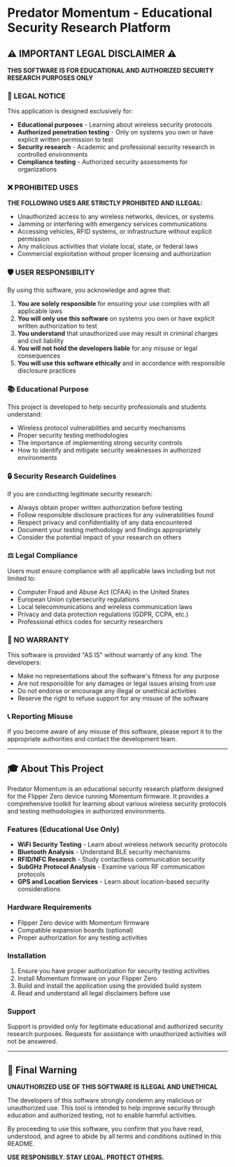 # Predator Momentum - Educational Security Research Platform

## ⚠️ IMPORTANT LEGAL DISCLAIMER ⚠️

**THIS SOFTWARE IS FOR EDUCATIONAL AND AUTHORIZED SECURITY RESEARCH PURPOSES ONLY**

### 🚨 LEGAL NOTICE

This application is designed exclusively for:
- **Educational purposes** - Learning about wireless security protocols
- **Authorized penetration testing** - Only on systems you own or have explicit written permission to test
- **Security research** - Academic and professional security research in controlled environments
- **Compliance testing** - Authorized security assessments for organizations

### ❌ PROHIBITED USES

**THE FOLLOWING USES ARE STRICTLY PROHIBITED AND ILLEGAL:**
- Unauthorized access to any wireless networks, devices, or systems
- Jamming or interfering with emergency services communications
- Accessing vehicles, RFID systems, or infrastructure without explicit permission
- Any malicious activities that violate local, state, or federal laws
- Commercial exploitation without proper licensing and authorization

### 🛡️ USER RESPONSIBILITY

By using this software, you acknowledge and agree that:

1. **You are solely responsible** for ensuring your use complies with all applicable laws
2. **You will only use this software** on systems you own or have explicit written authorization to test
3. **You understand** that unauthorized use may result in criminal charges and civil liability
4. **You will not hold the developers liable** for any misuse or legal consequences
5. **You will use this software ethically** and in accordance with responsible disclosure practices

### 📚 Educational Purpose

This project is developed to help security professionals and students understand:
- Wireless protocol vulnerabilities and security mechanisms
- Proper security testing methodologies
- The importance of implementing strong security controls
- How to identify and mitigate security weaknesses in authorized environments

### 🔒 Security Research Guidelines

If you are conducting legitimate security research:
- Always obtain proper written authorization before testing
- Follow responsible disclosure practices for any vulnerabilities found
- Respect privacy and confidentiality of any data encountered
- Document your testing methodology and findings appropriately
- Consider the potential impact of your research on others

### ⚖️ Legal Compliance

Users must ensure compliance with all applicable laws including but not limited to:
- Computer Fraud and Abuse Act (CFAA) in the United States
- European Union cybersecurity regulations
- Local telecommunications and wireless communication laws
- Privacy and data protection regulations (GDPR, CCPA, etc.)
- Professional ethics codes for security researchers

### 🚫 NO WARRANTY

This software is provided "AS IS" without warranty of any kind. The developers:
- Make no representations about the software's fitness for any purpose
- Are not responsible for any damages or legal issues arising from use
- Do not endorse or encourage any illegal or unethical activities
- Reserve the right to refuse support for any misuse of the software

### 📞 Reporting Misuse

If you become aware of any misuse of this software, please report it to the appropriate authorities and contact the development team.

---

## 🎓 About This Project

Predator Momentum is an educational security research platform designed for the Flipper Zero device running Momentum firmware. It provides a comprehensive toolkit for learning about various wireless security protocols and testing methodologies in authorized environments.

### Features (Educational Use Only)

- **WiFi Security Testing** - Learn about wireless network security protocols
- **Bluetooth Analysis** - Understand BLE security mechanisms
- **RFID/NFC Research** - Study contactless communication security
- **SubGHz Protocol Analysis** - Examine various RF communication protocols
- **GPS and Location Services** - Learn about location-based security considerations

### Hardware Requirements

- Flipper Zero device with Momentum firmware
- Compatible expansion boards (optional)
- Proper authorization for any testing activities

### Installation

1. Ensure you have proper authorization for security testing activities
2. Install Momentum firmware on your Flipper Zero
3. Build and install the application using the provided build system
4. Read and understand all legal disclaimers before use

### Support

Support is provided only for legitimate educational and authorized security research purposes. Requests for assistance with unauthorized activities will not be answered.

---

## 📜 Final Warning

**UNAUTHORIZED USE OF THIS SOFTWARE IS ILLEGAL AND UNETHICAL**

The developers of this software strongly condemn any malicious or unauthorized use. This tool is intended to help improve security through education and authorized testing, not to enable harmful activities.

By proceeding to use this software, you confirm that you have read, understood, and agree to abide by all terms and conditions outlined in this README.

**USE RESPONSIBLY. STAY LEGAL. PROTECT OTHERS.**
